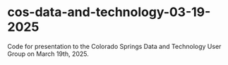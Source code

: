 # cos-data-and-technology-03-19-2025
Code for presentation to the Colorado Springs Data and Technology User Group on March 19th, 2025.
